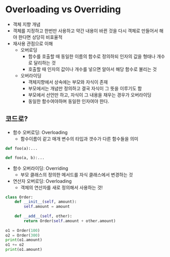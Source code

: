 # Overloading vs Overriding
- 객체 지향 개념
- 객체를 지정하고 한번만 사용하고 약간 내용이 바뀐 것을 다시 객체로 만들어서 해야 한다면 상당히 비효율적
- 재사용 관점으로 이해
  - 오버로딩
    - 함수를 호출할 때 동일한 이름의 함수로 정의하되 인자의 값을 형태나 개수로 달리하는 것
    - 호출할 때 인자의 값이나 개수를 넣으면 알아서 해당 함수로 불리는 것
  - 오버라이딩
    - 객체지향에서 상속에는 부모와 자식이 존재
    - 부모에서는 개념만 정의하고 결국 자식이 그 뜻을 이루기도 함
    - 부모에서 선언만 하고, 자식이 그 내용을 채우는 경우가 오버라이딩
    - 동일한 함수여야하며 동일한 인자여야 한다.
    
## 코드로?
- 함수 오버로딩: Overloading
  - 함수이름이 같고 매개 변수의 타입과 갯수가 다른 함수들을 의미
```python
def foo(a):...

def foo(a, b):...
```
- 함수 오버라이딩: Overriding
  - 부모 클래스의 정의한 메서드를 자식 클래스에서 변경하는 것
- 연산자 오버로딩: Overloading
  - 객체의 연산자를 새로 정의해서 사용하는 것!
```python
class Order:
    def __init__(self, amount):
        self.amount = amount
        
    def __add__(self, other):
        return Order(self.amount + other.amount)
        
o1 = Order(100)
o2 = Order(300)
print(o1.amount)
o1 += o2
print(o1.amount)
```
